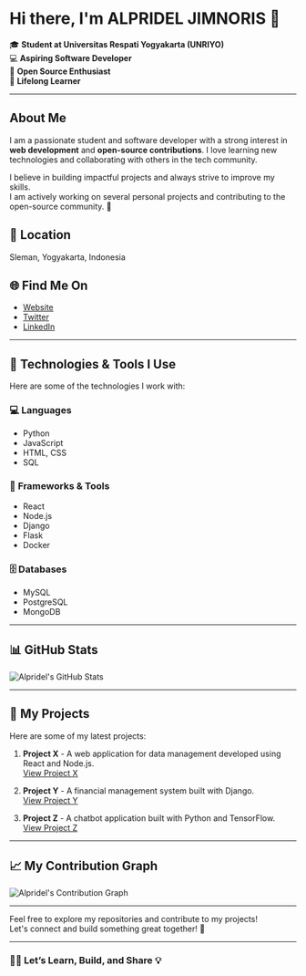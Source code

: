 # Hi there, I'm **ALPRIDEL JIMNORIS** 👋

🎓 **Student at Universitas Respati Yogyakarta (UNRIYO)**  
💻 **Aspiring Software Developer**  
🚀 **Open Source Enthusiast**  
🧠 **Lifelong Learner**  

---

## About Me
I am a passionate student and software developer with a strong interest in **web development** and **open-source contributions**. I love learning new technologies and collaborating with others in the tech community.

I believe in building impactful projects and always strive to improve my skills.  
I am actively working on several personal projects and contributing to the open-source community. 🌱

## 📍 **Location**  
Sleman, Yogyakarta, Indonesia

## 🌐 **Find Me On**  
- [Website](https://github.com/websiteALL)  
- [Twitter](https://twitter.com/X_Mr_Alp)  
- [LinkedIn](#)  

---

## 🚀 **Technologies & Tools I Use**
Here are some of the technologies I work with:

### 💻 **Languages**  
- Python  
- JavaScript  
- HTML, CSS  
- SQL  

### 🔧 **Frameworks & Tools**  
- React  
- Node.js  
- Django  
- Flask  
- Docker  

### 🗄️ **Databases**  
- MySQL  
- PostgreSQL  
- MongoDB  

---

## 📊 **GitHub Stats**

![Alpridel's GitHub Stats](https://github-readme-stats.vercel.app/api?username=alprideljimnoris&show_icons=true&hide_title=true&count_private=true&hide=prs&theme=radical)

---

## 🚀 **My Projects**

Here are some of my latest projects:

1. **Project X** - A web application for data management developed using React and Node.js.  
   [View Project X](#)  

2. **Project Y** - A financial management system built with Django.  
   [View Project Y](#)  

3. **Project Z** - A chatbot application built with Python and TensorFlow.  
   [View Project Z](#)  

---

## 📈 **My Contribution Graph**

![Alpridel's Contribution Graph](https://github-readme-activity-graph.cyclic.app/graph?username=alprideljimnoris&theme=react&area=true)

---

Feel free to explore my repositories and contribute to my projects!  
Let's connect and build something great together! 🤝

---

### 🧑‍💻 **Let’s Learn, Build, and Share** 💡

